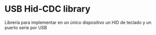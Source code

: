 # USB Hid-CDC library

Librería para implementar en un único dispositivo un HID de teclado y un puerto serie por USB


